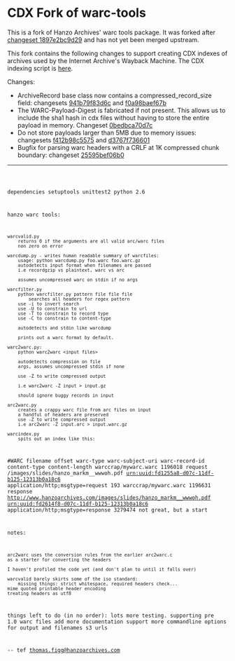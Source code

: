 # CDX Fork of warc-tools

This is a fork of Hanzo Archives' warc tools package. It was forked after
[changeset 1897e2bc9d29](http://code.hanzoarchives.com/warc-tools/changeset/1897e2bc9d29)
and has not yet been merged upstream.

This fork contains the following changes to support creating CDX indexes
of archives used by the Internet Archive's Wayback Machine. The CDX indexing
script is [here](https://github.com/rajbot/CDX-Writer).

Changes:

- ArchiveRecord base class now contains a compressed_record_size field:
changesets [941b79f83d6c](https://bitbucket.org/rajbot/warc-tools/changeset/941b79f83d6c) and
[f0a98baef67b](https://bitbucket.org/rajbot/warc-tools/changeset/f0a98baef67b)
- The WARC-Payload-Digest is fabricated if not present. This allows us to
include the sha1 hash in cdx files without having to store the entire
payload in memory. Changeset [0bedbca70d7c](https://bitbucket.org/rajbot/warc-tools/changeset/0bedbca70d7c)
- Do not store payloads larger than 5MB due to memory issues:
changesets [f412b98c5575](https://bitbucket.org/rajbot/warc-tools/changeset/f412b98c5575) and
[d3767f736601](https://bitbucket.org/rajbot/warc-tools/changeset/d3767f736601)
- Bugfix for parsing warc headers with a CRLF at 1K compressed chunk boundary:
changeset [25595bef06b0](https://bitbucket.org/rajbot/warc-tools/changeset/25595bef06b0)

----
<code>

dependencies
	setuptools
	unittest2
	python 2.6

hanzo warc tools:

    warcvalid.py
        returns 0 if the arguments are all valid arc/warc files
        non zero on error

    warcdump.py - writes human readable summary of warcfiles:
        usage: python warcdump.py foo.warc foo.warc.gz
        autodetects input format when filenames are passed
        i.e recordgzip vs plaintext, warc vs arc

        assumes uncompressed warc on stdin if no args

    warcfilter.py
        python warcfilter.py pattern file file file
            searches all headers for regex pattern
        use -i to invert search
        use -U to constrain to url
        use -T to constrain to record type
        use -C to constrain to content-type

        autodetects and stdin like warcdump

        prints out a warc format by default.

    warc2warc.py:
        python warc2warc <input files>

        autodetects compression on file
        args, assumes uncompressed stdin if none

        use -Z to write compressed output

        i.e warc2warc -Z input > input.gz

        should ignore buggy records in input

    arc2warc.py
        creates a crappy warc file from arc files on input
        a handful of headers are preserved
        use -Z to write compressed output
        i.e arc2warc -Z input.arc > input.warc.gz

    warcindex.py
        spits out an index like this:
#WARC filename offset warc-type warc-subject-uri warc-record-id content-type content-length
warccrap/mywarc.warc 1196018 request /images/slides/hanzo_markm__wwwoh.pdf <urn:uuid:fd1255a8-d07c-11df-b125-12313b0a18c6> application/http;msgtype=request 193
warccrap/mywarc.warc 1196631 response http://www.hanzoarchives.com/images/slides/hanzo_markm__wwwoh.pdf <urn:uuid:fd2614f8-d07c-11df-b125-12313b0a18c6> application/http;msgtype=response 3279474
        not great, but a start

notes:

    arc2warc uses the conversion rules from the earlier arc2warc.c
    as a starter for converting the headers

    I haven't profiled the code yet (and don't plan to until it falls over)

    warcvalid barely skirts some of the iso standard:
        missing things: strict whitespace, required headers check...
	mime quoted printable header encoding
	treating headers as utf8

things left to do (in no order):
    lots more testing.
    supporting pre 1.0 warc files
    add more documentation
    support more commandline options for output and filenames
    s3 urls


-- tef thomas.figg@hanzoarchives.com

</code>